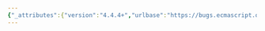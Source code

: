 ```yaml
---
{"_attributes":{"version":"4.4.4+","urlbase":"https://bugs.ecmascript.org/","maintainer":"dherman@mozilla.com"},"bug":{"bug_id":2886,"creation_ts":"2014-05-22 22:01:00 -0700","short_desc":"9.4.5.2: steps start at \"5\"","delta_ts":"2014-07-26 10:47:05 -0700","product":"Draft for 6th Edition","component":"editorial issue","version":"Rev 25: May 22, 2014 Draft","rep_platform":"All","op_sys":"All","bug_status":"RESOLVED","resolution":"FIXED","priority":"Normal","bug_severity":"normal","everconfirmed":true,"reporter":{"uid":"jmdyck","name":"Michael Dyck"},"assigned_to":{"uid":"allen","name":"Allen Wirfs-Brock"},"long_desc":[{"commentid":8619,"comment_count":0,"who":{"uid":"jmdyck","name":"Michael Dyck"},"bug_when":"2014-05-22 22:01:43 -0700","thetext":"In 9.4.5.2 \"[[DefineOwnProperty]] ( P, Desc)\",\nthe step-labels start at \"5\"."},{"commentid":8908,"comment_count":1,"who":{"uid":"allen","name":"Allen Wirfs-Brock"},"bug_when":"2014-06-12 12:52:31 -0700","thetext":"fixed in rev26 editor's draft"},{"commentid":8947,"comment_count":2,"who":{"uid":"allen","name":"Allen Wirfs-Brock"},"bug_when":"2014-06-16 13:36:47 -0700","thetext":"in rev25"},{"commentid":8955,"comment_count":3,"who":{"uid":"jmdyck","name":"Michael Dyck"},"bug_when":"2014-06-16 13:54:37 -0700","thetext":"What do you mean by \"in rev25\"?"},{"commentid":8958,"comment_count":4,"who":{"uid":"allen","name":"Allen Wirfs-Brock"},"bug_when":"2014-06-16 14:07:06 -0700","thetext":"oops, I'm cleaning up Rev25 fixed that still show as \"in progresses\" and this one inadvertently got swept up.\n\nchanged pack to \"in progress\" for rev26"},{"commentid":9326,"comment_count":5,"who":{"uid":"allen","name":"Allen Wirfs-Brock"},"bug_when":"2014-07-19 17:17:46 -0700","thetext":"fixed in rev26"},{"commentid":9588,"comment_count":6,"who":{"uid":"jmdyck","name":"Michael Dyck"},"bug_when":"2014-07-26 10:47:05 -0700","thetext":"confirmed fixed in rev26"}]}}
---
```

